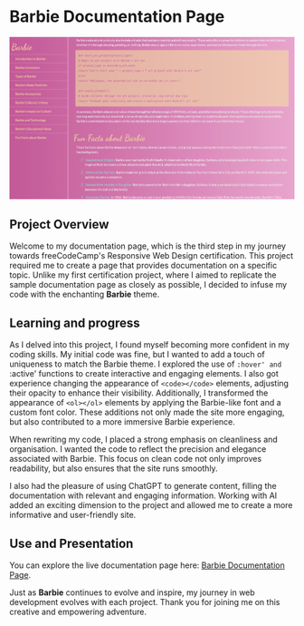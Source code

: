 # Barbie Documentation Page

![Screenshot of the Barbie Documentation Page](/Responsive_Web_Design_Certification/3-Barbie-Documentation-Page/images/Screenshot_Documentation_Page.png)

## Project Overview

Welcome to my documentation page, which is the third step in my journey towards freeCodeCamp's Responsive Web Design certification. This project required me to create a page that provides documentation on a specific topic. Unlike my first certification project, where I aimed to replicate the sample documentation page as closely as possible, I decided to infuse my code with the enchanting **Barbie** theme.

## Learning and progress

As I delved into this project, I found myself becoming more confident in my coding skills. My initial code was fine, but I wanted to add a touch of uniqueness to match the Barbie theme. I explored the use of `:hover' and `:active' functions to create interactive and engaging elements. I also got experience changing the appearance of `<code></code>` elements, adjusting their opacity to enhance their visibility. Additionally, I transformed the appearance of `<ol></ol>` elements by applying the Barbie-like font and a custom font color. These additions not only made the site more engaging, but also contributed to a more immersive Barbie experience.

When rewriting my code, I placed a strong emphasis on cleanliness and organisation. I wanted the code to reflect the precision and elegance associated with Barbie. This focus on clean code not only improves readability, but also ensures that the site runs smoothly.

I also had the pleasure of using ChatGPT to generate content, filling the documentation with relevant and engaging information. Working with AI added an exciting dimension to the project and allowed me to create a more informative and user-friendly site.

## Use and Presentation

You can explore the live documentation page here: [Barbie Documentation Page](https://responsive-web-design-khaki.vercel.app/3-Barbie-Documentation-Page/).

Just as **Barbie** continues to evolve and inspire, my journey in web development evolves with each project. Thank you for joining me on this creative and empowering adventure.

